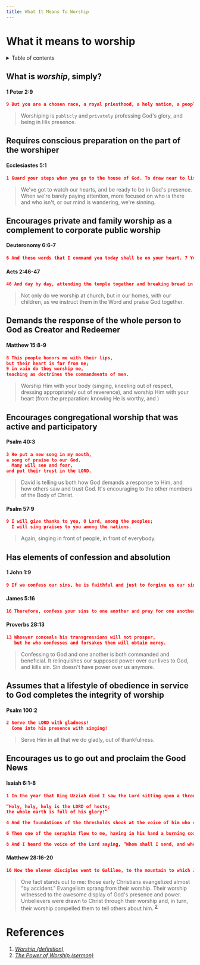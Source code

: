```yaml
---
title: What It Means To Worship
---
```


# What it means to worship
<details markdown="block">
  <summary>
    Table of contents
  </summary>
  {: .text-delta }
1. TOC
{:toc}
</details>

## What is *worship*, simply?
#### 1 Peter 2:9
```json
9 But you are a chosen race, a royal priesthood, a holy nation, a people for his own possession, that you may proclaim the excellencies of him who called you out of darkness into his marvelous light.
```

> Worshiping is `publicly` and `privately` professing God's glory, and being in His presence.

## Requires conscious preparation on the part of the worshiper
#### Ecclesiastes 5:1
```json
1 Guard your steps when you go to the house of God. To draw near to listen is better than to offer the sacrifice of fools, for they do not know that they are doing evil.
```

> We've got to watch our hearts, and be ready to be in God's presence. When we're barely paying attention, more focused on who is there and who isn't, or our mind is wandering, we're sinning.

## Encourages private and family worship as a complement to corporate public worship
#### Deuteronomy 6:6-7
```json
6 And these words that I command you today shall be on your heart. 7 You shall teach them diligently to your children, and shall talk of them when you sit in your house, and when you walk by the way, and when you lie down, and when you rise.
```

#### Acts 2:46-47
```json
46 And day by day, attending the temple together and breaking bread in their homes, they received their food with glad and generous hearts, 47 praising God and having favor with all the people. And the Lord added to their number day by day those who were being saved.
```

> Not only do we worship at church, but in our homes, with our children, as we instruct them in the Word and praise God together.

## Demands the response of the whole person to God as Creator and Redeemer
#### Matthew 15:8-9
```json
8 This people honors me with their lips,
but their heart is far from me;
9 in vain do they worship me,
teaching as doctrines the commandments of men.
```

> Worship Him with your body (singing, kneeling out of respect, dressing appropriately out of reverence), and worship Him with your heart (from the preparation: knowing He is worthy, and )

## Encourages congregational worship that was active and participatory
#### Psalm 40:3
```json
3 He put a new song in my mouth,
a song of praise to our God.
  Many will see and fear,
and put their trust in the LORD.
```

> David is telling us both how God demands a response to Him, and how others saw and trust God. It's encouraging to the other members of the Body of Christ.

#### Psalm 57:9
```json
9 I will give thanks to you, O Lord, among the peoples;
  I will sing praises to you among the nations.
```

> Again, singing in front of people, in front of everybody.

## Has elements of confession and absolution
#### 1 John 1:9
```json
9 If we confess our sins, he is faithful and just to forgive us our sins and to cleanse us from all unrighteousness.
```

#### James 5:16
```json
16 Therefore, confess your sins to one another and pray for one another, that you may be healed. The prayer of a righteous person has great power as it is working.
```

#### Proverbs 28:13
```json
13 Whoever conceals his transgressions will not prosper,
   but he who confesses and forsakes them will obtain mercy.
```

> Confessing to God and one another is both commanded and beneficial. It relinquishes our supposed power over our lives to God, and kills sin. Sin doesn't have power over us anymore.

## Assumes that a lifestyle of obedience in service to God completes the integrity of worship
#### Psalm 100:2
```json
2 Serve the LORD with gladness!
  Come into his presence with singing!
```
> Serve Him in all that we do gladly, out of thankfulness.

## Encourages us to go out and proclaim the Good News
#### Isaiah 6:1-8
```json
1 In the year that King Uzziah died I saw the Lord sitting upon a throne, high and lifted up; and the train of his robe filled the temple. 2 Above him stood the seraphim. Each had six wings: with two he covered his face, and with two he covered his feet, and with two he flew. 3 And one called to another and said:

“Holy, holy, holy is the LORD of hosts;
the whole earth is full of his glory!”

4 And the foundations of the thresholds shook at the voice of him who called, and the house was filled with smoke. 5 And I said: “Woe is me! For I am lost; for I am a man of unclean lips, and I dwell in the midst of a people of unclean lips; for my eyes have seen the King, the LORD of hosts!”

6 Then one of the seraphim flew to me, having in his hand a burning coal that he had taken with tongs from the altar. 7 And he touched my mouth and said: “Behold, this has touched your lips; your guilt is taken away, and your sin atoned for.”

8 And I heard the voice of the Lord saying, “Whom shall I send, and who will go for us?” Then I said, “Here I am! Send me."
```

#### Matthew 28:16-20
```json
16 Now the eleven disciples went to Galilee, to the mountain to which Jesus had directed them. 17 And when they saw him they worshiped him, but some doubted. 18 And Jesus came and said to them, “All authority in heaven and on earth has been given to me. 19 Go therefore and make disciples of all nations, baptizing them in the name of the Father and of the Son and of the Holy Spirit, 20 teaching them to observe all that I have commanded you. And behold, I am with you always, to the end of the age.”
```

> One fact stands out to me: those early Christians evangelized almost "by accident." Evangelism sprang from their worship. Their worship witnessed to the awesome display of God's presence and power. Unbelievers were drawn to Christ through their worship and, in turn, their worship compelled them to tell others about him. <sup>[2](#ref-2)</sup>

# References
1. <cite id="ref-1"><a href="https://www.biblestudytools.com/dictionary/worship/">Worship (definition)</a></cite>
2. <cite id="ref-2"><a href="https://www.lifeway.com/en/articles/sermon-power-of-worship-psalm-40-john-12">The Power of Worship (sermon)</a></cite>